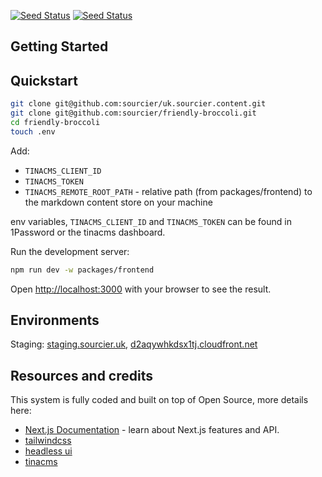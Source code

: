 [![Seed Status](https://api.seed.run/sourcierltd/friendly-broccoli/stages/staging/build_badge)](https://console.seed.run/sourcierltd/friendly-broccoli) [![Seed Status](https://api.seed.run/sourcierltd/friendly-broccoli/stages/prod/build_badge)](https://console.seed.run/sourcierltd/friendly-broccoli)

## Getting Started

## Quickstart

```bash
git clone git@github.com:sourcier/uk.sourcier.content.git
git clone git@github.com:sourcier/friendly-broccoli.git
cd friendly-broccoli
touch .env
```

Add:

- `TINACMS_CLIENT_ID`
- `TINACMS_TOKEN`
- `TINACMS_REMOTE_ROOT_PATH` - relative path (from packages/frontend) to the markdown content store on your machine

env variables, `TINACMS_CLIENT_ID` and `TINACMS_TOKEN` can be found in 1Password or the tinacms dashboard.

Run the development server:

```bash
npm run dev -w packages/frontend
```

Open [http://localhost:3000](http://localhost:3000) with your browser to see the result.

## Environments

Staging: [staging.sourcier.uk](https://staging.sourcier.uk), [d2aqywhkdsx1tj.cloudfront.net](https://d2aqywhkdsx1tj.cloudfront.net)

## Resources and credits

This system is fully coded and built on top of Open Source, more details here:

- [Next.js Documentation](https://nextjs.org/docs) - learn about Next.js features and API.
- [tailwindcss](https://tailwindcss.com/docs/installation)
- [headless ui](https://headlessui.com)
- [tinacms](https://tina.io)
